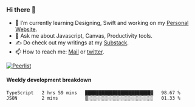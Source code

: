 ### Hi there 👋

- 🌱 I’m currently learning Designing, Swift and working on my [Personal Website](https://kvaishak.com/).
- 💬 Ask me about Javascript, Canvas,  Productivity tools. 
- :writing_hand: Do check out my writings at my [Substack](https://kvaishak.substack.com/).
- 📫 How to reach me: [Mail](mailto:vaishak.kaippanchery@gmail.com) or [twitter](https://twitter.com/kvaishack).

[![Peerlist](https://github-readme-badge.peerlist.io/api/vaishak)](https://peerlist.io/vaishak)

#### Weekly development breakdown

<!--START_SECTION:waka-->

```txt
TypeScript   2 hrs 59 mins   ████████████████████████▓   98.67 %
JSON         2 mins          ▒░░░░░░░░░░░░░░░░░░░░░░░░   01.33 %
```

<!--END_SECTION:waka-->
